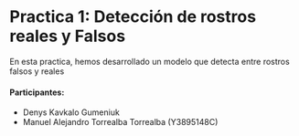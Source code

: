 # Practica 1: Detección de rostros reales y Falsos

En esta practica, hemos desarrollado un modelo que detecta entre rostros falsos y reales

#### Participantes: 
- Denys Kavkalo Gumeniuk
- Manuel Alejandro Torrealba Torrealba (Y3895148C)
